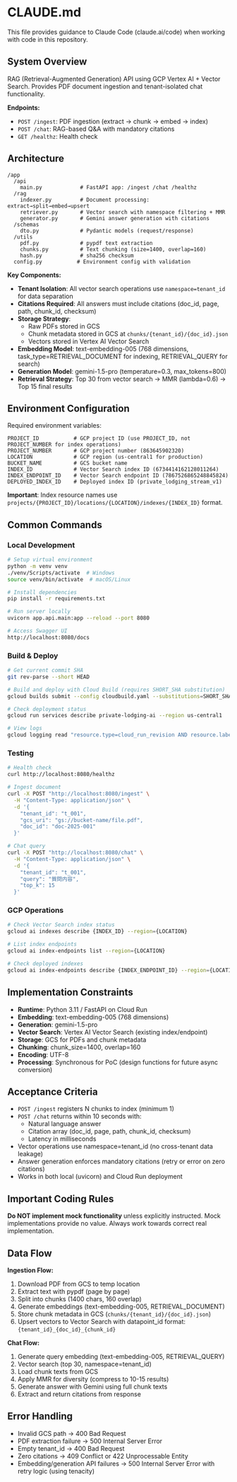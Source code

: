 # CLAUDE.md

This file provides guidance to Claude Code (claude.ai/code) when working with code in this repository.

## System Overview

RAG (Retrieval-Augmented Generation) API using GCP Vertex AI + Vector Search. Provides PDF document ingestion and tenant-isolated chat functionality.

**Endpoints:**
- `POST /ingest`: PDF ingestion (extract → chunk → embed → index)
- `POST /chat`: RAG-based Q&A with mandatory citations
- `GET /healthz`: Health check

## Architecture

```
/app
  /api
    main.py            # FastAPI app: /ingest /chat /healthz
  /rag
    indexer.py         # Document processing: extract→split→embed→upsert
    retriever.py       # Vector search with namespace filtering + MMR
    generator.py       # Gemini answer generation with citations
  /schemas
    dto.py             # Pydantic models (request/response)
  /utils
    pdf.py             # pypdf text extraction
    chunks.py          # Text chunking (size=1400, overlap=160)
    hash.py            # sha256 checksum
  config.py           # Environment config with validation
```

**Key Components:**
- **Tenant Isolation**: All vector search operations use `namespace=tenant_id` for data separation
- **Citations Required**: All answers must include citations (doc_id, page, path, chunk_id, checksum)
- **Storage Strategy**:
  - Raw PDFs stored in GCS
  - Chunk metadata stored in GCS at `chunks/{tenant_id}/{doc_id}.json`
  - Vectors stored in Vertex AI Vector Search
- **Embedding Model**: text-embedding-005 (768 dimensions, task_type=RETRIEVAL_DOCUMENT for indexing, RETRIEVAL_QUERY for search)
- **Generation Model**: gemini-1.5-pro (temperature=0.3, max_tokens=800)
- **Retrieval Strategy**: Top 30 from vector search → MMR (lambda=0.6) → Top 15 final results

## Environment Configuration

Required environment variables:
```
PROJECT_ID           # GCP project ID (use PROJECT_ID, not PROJECT_NUMBER for index operations)
PROJECT_NUMBER       # GCP project number (863645902320)
LOCATION             # GCP region (us-central1 for production)
BUCKET_NAME          # GCS bucket name
INDEX_ID             # Vector Search index ID (6734414162128011264)
INDEX_ENDPOINT_ID    # Vector Search endpoint ID (7867526865248845824)
DEPLOYED_INDEX_ID    # Deployed index ID (private_lodging_stream_v1)
```

**Important**: Index resource names use `projects/{PROJECT_ID}/locations/{LOCATION}/indexes/{INDEX_ID}` format.

## Common Commands

### Local Development

```bash
# Setup virtual environment
python -m venv venv
./venv/Scripts/activate  # Windows
source venv/bin/activate  # macOS/Linux

# Install dependencies
pip install -r requirements.txt

# Run server locally
uvicorn app.api.main:app --reload --port 8080

# Access Swagger UI
http://localhost:8080/docs
```

### Build & Deploy

```bash
# Get current commit SHA
git rev-parse --short HEAD

# Build and deploy with Cloud Build (requires SHORT_SHA substitution)
gcloud builds submit --config cloudbuild.yaml --substitutions=SHORT_SHA=$(git rev-parse --short HEAD) .

# Check deployment status
gcloud run services describe private-lodging-ai --region us-central1

# View logs
gcloud logging read "resource.type=cloud_run_revision AND resource.labels.service_name=private-lodging-ai" --limit 50
```

### Testing

```bash
# Health check
curl http://localhost:8080/healthz

# Ingest document
curl -X POST "http://localhost:8080/ingest" \
  -H "Content-Type: application/json" \
  -d '{
    "tenant_id": "t_001",
    "gcs_uri": "gs://bucket-name/file.pdf",
    "doc_id": "doc-2025-001"
  }'

# Chat query
curl -X POST "http://localhost:8080/chat" \
  -H "Content-Type: application/json" \
  -d '{
    "tenant_id": "t_001",
    "query": "質問内容",
    "top_k": 15
  }'
```

### GCP Operations

```bash
# Check Vector Search index status
gcloud ai indexes describe {INDEX_ID} --region={LOCATION}

# List index endpoints
gcloud ai index-endpoints list --region={LOCATION}

# Check deployed indexes
gcloud ai index-endpoints describe {INDEX_ENDPOINT_ID} --region={LOCATION}
```

## Implementation Constraints

- **Runtime**: Python 3.11 / FastAPI on Cloud Run
- **Embedding**: text-embedding-005 (768 dimensions)
- **Generation**: gemini-1.5-pro
- **Vector Search**: Vertex AI Vector Search (existing index/endpoint)
- **Storage**: GCS for PDFs and chunk metadata
- **Chunking**: chunk_size=1400, overlap=160
- **Encoding**: UTF-8
- **Processing**: Synchronous for PoC (design functions for future async conversion)

## Acceptance Criteria

- `POST /ingest` registers N chunks to index (minimum 1)
- `POST /chat` returns within 10 seconds with:
  - Natural language answer
  - Citation array (doc_id, page, path, chunk_id, checksum)
  - Latency in milliseconds
- Vector operations use namespace=tenant_id (no cross-tenant data leakage)
- Answer generation enforces mandatory citations (retry or error on zero citations)
- Works in both local (uvicorn) and Cloud Run deployment

## Important Coding Rules

**Do NOT implement mock functionality** unless explicitly instructed. Mock implementations provide no value. Always work towards correct real implementation.

## Data Flow

**Ingestion Flow:**
1. Download PDF from GCS to temp location
2. Extract text with pypdf (page by page)
3. Split into chunks (1400 chars, 160 overlap)
4. Generate embeddings (text-embedding-005, RETRIEVAL_DOCUMENT)
5. Store chunk metadata in GCS (`chunks/{tenant_id}/{doc_id}.json`)
6. Upsert vectors to Vector Search with datapoint_id format: `{tenant_id}_{doc_id}_{chunk_id}`

**Chat Flow:**
1. Generate query embedding (text-embedding-005, RETRIEVAL_QUERY)
2. Vector search (top 30, namespace=tenant_id)
3. Load chunk texts from GCS
4. Apply MMR for diversity (compress to 10-15 results)
5. Generate answer with Gemini using full chunk texts
6. Extract and return citations from response

## Error Handling

- Invalid GCS path → 400 Bad Request
- PDF extraction failure → 500 Internal Server Error
- Empty tenant_id → 400 Bad Request
- Zero citations → 409 Conflict or 422 Unprocessable Entity
- Embedding/generation API failures → 500 Internal Server Error with retry logic (using tenacity)